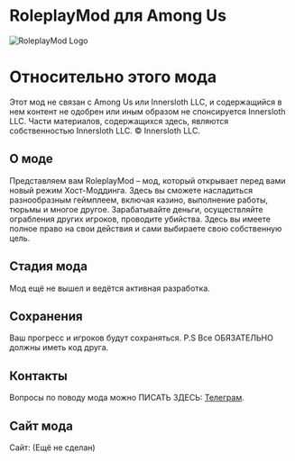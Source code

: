
# RoleplayMod для Among Us

![RoleplayMod Logo](url-to-your-logo.png)

# Относительно этого мода
Этот мод не связан с Among Us или Innersloth LLC, и содержащийся в нем контент не одобрен или иным образом не спонсируется Innersloth LLC. Части материалов, содержащихся здесь, являются собственностью Innersloth LLC. © Innersloth LLC.

## О моде
Представляем вам RoleplayMod – мод, который открывает перед вами новый режим Хост-Моддинга. Здесь вы сможете насладиться разнообразным геймплеем, включая казино, выполнение работы, тюрьмы и многое другое. Зарабатывайте деньги, осуществляйте ограбления других игроков, проводите убийства. Здесь вы имеете полное право на свои действия и сами выбираете свою собственную цель.

## Стадия мода
Мод ещё не вышел и ведётся активная разработка.

## Сохранения
Ваш прогресс и игроков будут сохраняться.
P.S Все ОБЯЗАТЕЛЬНО должны иметь код друга.

## Контакты
Вопросы по поводу мода можно ПИСАТЬ ЗДЕСЬ: [Телеграм](t.me/ModLoot).
## Сайт мода
Сайт: (Ещё не сделан)
